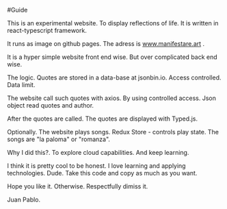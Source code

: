 #Guide

This is an experimental website. To display reflections of life. It is written in react-typescript framework. 

It runs as image on github pages. The adress is www.manifestare.art . 

It is a hyper simple website front end wise. But over complicated back end wise. 

The logic. Quotes are stored in a data-base at jsonbin.io. Access controlled. Data limit. 

The website call such quotes with axios. By using controlled access. Json object read quotes and author. 

After the quotes are called. The quotes are displayed with Typed.js. 

Optionally. The website plays songs. Redux Store - controls play state. The songs are "la paloma" or "romanza".  

Why I did this?. To explore cloud capabilities. And keep learning. 

I think it is pretty cool to be honest. I love learning and applying technologies. Dude. Take this code and copy as much as you want.  

Hope you like it. Otherwise. Respectfully dimiss it. 

Juan Pablo. 



